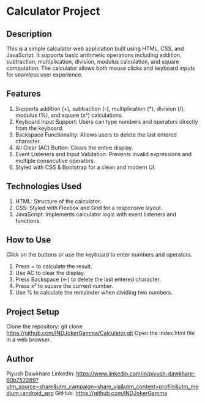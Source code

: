 # Calculator Project

## Description
This is a simple calculator web application built using HTML, CSS, and JavaScript. It supports basic arithmetic operations including addition, subtraction, multiplication, division, modulus calculation, and square computation. The calculator allows both mouse clicks and keyboard inputs for seamless user experience.

## Features
1. Supports addition (+), subtraction (-), multiplication (*), division (/), modulus (%), and square (x²) calculations.
2. Keyboard Input Support: Users can type numbers and operators directly from the keyboard.
3. Backspace Functionality: Allows users to delete the last entered character.
4. All Clear (AC) Button: Clears the entire display.
5. Event Listeners and Input Validation: Prevents invalid expressions and multiple consecutive operators.
6. Styled with CSS & Bootstrap for a clean and modern UI.

## Technologies Used
1. HTML: Structure of the calculator.
2. CSS: Styled with Flexbox and Grid for a responsive layout.
3. JavaScript: Implements calculator logic with event listeners and functions.

## How to Use
Click on the buttons or use the keyboard to enter numbers and operators.
1. Press = to calculate the result.
2. Use AC to clear the display.
3. Press Backspace (←) to delete the last entered character.
4. Press x² to square the current number.
5. Use % to calculate the remainder when dividing two numbers.

## Project Setup
Clone the repository:
git clone https://github.com/INDJokerGamma/Calculator.git
Open the index.html file in a web browser.

## Author
Piyush Dawkhare
LinkedIn: https://www.linkedin.com/in/piyush-dawkhare-60b752289?utm_source=share&utm_campaign=share_via&utm_content=profile&utm_medium=android_app
GitHub: https://github.com/INDJokerGamma
